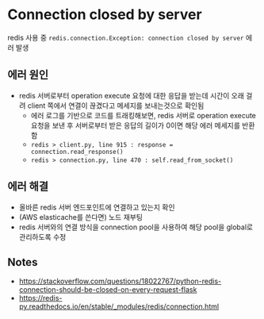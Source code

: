 # Connection closed by server
     
redis 사용 중 `redis.connection.Exception: connection closed by server` 에러 발생
     
## 에러 원인
- redis 서버로부터 operation execute 요청에 대한 응답을 받는데 시간이 오래 걸려 client 쪽에서 연결이 끊겼다고 메세지를 보내는것으로 확인됨
	- 에러 로그를 기반으로 코드를 트래킹해보면, redis 서버로 operation execute 요청을 보낸 후 서버로부터 받은 응답의 길이가 0이면 해당 에러 메세지를 반환함
	- `redis > client.py, line 915 : response = connection.read_response()`
	- `redis > connection.py, line 470 : self.read_from_socket()`
     
## 에러 해결
- 올바른 redis 서버 엔드포인트에 연결하고 있는지 확인
- (AWS elasticache를 쓴다면) 노드 재부팅
- redis 서버와의 연결 방식을 connection pool을 사용하여 해당 pool을 global로 관리하도록 수정
     
## Notes
- https://stackoverflow.com/questions/18022767/python-redis-connection-should-be-closed-on-every-request-flask
- https://redis-py.readthedocs.io/en/stable/_modules/redis/connection.html
